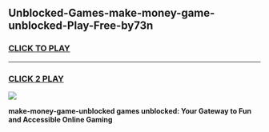 
## Unblocked-Games-make-money-game-unblocked-Play-Free-by73n
<h3>
<a href="https://premium76.site?title=make-money-game-unblocked&ref=19M">CLICK TO PLAY</a></h3>
<hr>

<h3>
<a href="https://premium76.site?title=make-money-game-unblocked&ref=19M">CLICK 2 PLAY</a>
  
</h3>

<a href="https://premium76.site?title=make-money-game-unblocked&ref=19M"><img src="https://clearcache.store/games.png"></a>


**make-money-game-unblocked games unblocked: Your Gateway to Fun and Accessible Online Gaming**
